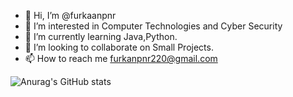 - 👋 Hi, I’m @furkaanpnr
- 👀 I’m interested in Computer Technologies and Cyber Security
- 🌱 I’m currently learning Java,Python.
- 💞️ I’m looking to collaborate on Small Projects.
- 📫 How to reach me furkanpnr220@gmail.com


![Anurag's GitHub stats](https://github-readme-stats.vercel.app/api?username=furkaanpnr&show_icons=true&theme=merko)

<!---
furkaanpnr/furkaanpnr is a ✨ special ✨ repository because its `README.md` (this file) appears on your GitHub profile.
You can click the Preview link to take a look at your changes.
--->
